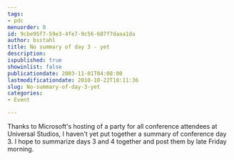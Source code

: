 ```yaml
---
tags:
- pdc
menuorder: 0
id: 9cbe95f7-59e3-4fe7-9c56-687f7daaa1da
author: bsstahl
title: No summary of day 3 - yet
description: 
ispublished: true
showinlist: false
publicationdate: 2003-11-01T04:08:00
lastmodificationdate: 2010-10-22T18:11:36
slug: No-summary-of-day-3-yet
categories:
- Event

---
```

Thanks to Microsoft's hosting of a party for all conference attendees at Universal Studios, I haven't yet put together a summary of conference day 3. I hope to summarize days 3 and 4 together and post them by late Friday morning.  
